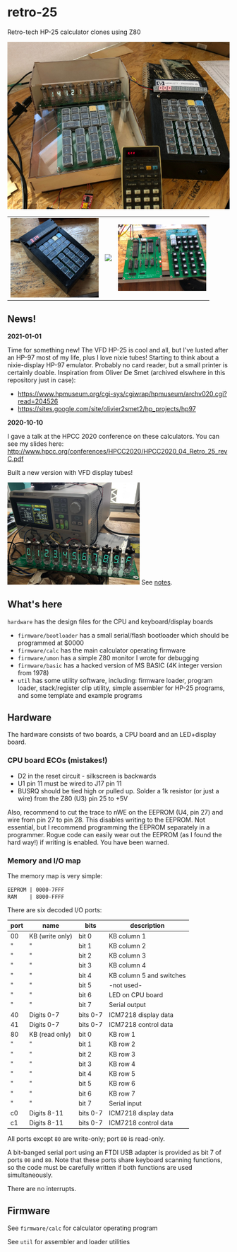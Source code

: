 # retro-25
Retro-tech HP-25 calculator clones using Z80

<img src=https://github.com/eshazen/retro-25/blob/master/talks/HCC2020/figs/all3_800.jpg width=600>

<table>
  <tr><td><img src=https://github.com/eshazen/retro-25/blob/master/photos/quarter.jpg width=200>
      <td><img src=https://github.com/eshazen/retro-25/blob/master/photos/real_vs_retro.jpg width=200>
      <td><img src=https://github.com/eshazen/retro-25/blob/master/photos/boards.jpg width=200>
</table>

## News!

**2021-01-01**

Time for something new!  The VFD HP-25 is cool and all, but I've lusted after an HP-97 most of my life, plus I love nixie tubes!  Starting to think about a nixie-display HP-97 emulator.  Probably no card reader, but a small printer is certainly doable.  Inspiration from Oliver De Smet (archived elswhere in this repository just in case):

* https://www.hpmuseum.org/cgi-sys/cgiwrap/hpmuseum/archv020.cgi?read=204526
* https://sites.google.com/site/olivier2smet2/hp_projects/hp97

**2020-10-10**

I gave a talk at the HPCC 2020 conference on these calculators.  You can see my slides here:
http://www.hpcc.org/conferences/HPCC2020/HPCC2020_04_Retro_25_revC.pdf

Built a new version with VFD display tubes!

<img src="https://github.com/eshazen/retro-25/blob/master/photos/display_11.jpg" width=300>
See <a href="https://github.com/eshazen/retro-25/tree/master/notes/VFD-Display">notes</a>.

## What's here

`hardware` has the design files for the CPU and keyboard/display boards

* `firmware/bootloader` has a small serial/flash bootloader which should be programmed at $0000
* `firmware/calc` has the main calculator operating firmware
* `firmware/umon` has a simple Z80 monitor I wrote for debugging
* `firmware/basic` has a hacked version of MS BASIC (4K integer version from 1978)
* `util` has some utility software, including: firmware loader, program loader, stack/register clip utility, simple assembler for HP-25 programs, and some template and example programs

## Hardware
The hardware consists of two boards, a CPU board and an LED+display board.


### CPU board ECOs (mistakes!)

* D2 in the reset circuit - silkscreen is backwards
* U1 pin 11 must be wired to J17 pin 11
* BUSRQ should be tied high or pulled up.  Solder a 1k resistor (or just a wire) from the Z80 (U3) pin 25 to +5V

Also, recommend to cut the trace to nWE on the EEPROM (U4, pin 27) and wire from pin 27 to pin 28.  This disables writing to the EEPROM.  Not essential, but I recommend programming the EEPROM separately in a programmer.  Rogue code can easily wear out the EEPROM (as I found the hard way!) if writing is enabled.  You have been warned.

### Memory and I/O map

The memory map is very simple:

```
EEPROM | 0000-7FFF
RAM    | 8000-FFFF
```
There are six decoded I/O ports:

port | name          | bits  | description
--- | -------------  | ----- | ---------
00 | KB (write only) | bit 0 | KB column 1
"   | "                | bit 1 | KB column 2
"   | "                | bit 2 | KB column 3
"   | "                | bit 3 | KB column 4
"   | "                | bit 4 | KB column 5 and switches
"   | "                | bit 5 | -not used-
"   | "                | bit 6 | LED on CPU board
"   | "                | bit 7 | Serial output
40 | Digits 0-7      | bits 0-7 | ICM7218 display data
41 | Digits 0-7      | bits 0-7 | ICM7218 control data
80 | KB (read only)  | bit 0 | KB row 1
"   | "                | bit 1 | KB row 2
"   | "                | bit 2 | KB row 3
"   | "                | bit 3 | KB row 4
"   | "                | bit 4 | KB row 5
"   | "                | bit 5 | KB row 6
"   | "                | bit 6 | KB row 7
"   | "                | bit 7 | Serial input
c0 | Digits 8-11     | bits 0-7 | ICM7218 display data
c1 | Digits 8-11     | bits 0-7 | ICM7218 control data

All ports except `80` are write-only; port `80` is read-only.

A bit-banged serial port using an FTDI USB adapter is provided
as bit 7 of ports `00` and `80`.  Note that these ports share
keyboard scanning functions, so the code must be carefully written
if both functions are used simultaneously.

There are no interrupts.


## Firmware

See `firmware/calc` for calculator operating program

See `util` for assembler and loader utilities

